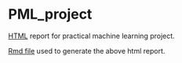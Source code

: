 # PML_project

[HTML](https://github.com/zchen2015/PML_project/blob/master/pml_proj.html) report for practical machine learning project.

[Rmd file](https://github.com/zchen2015/PML_project/blob/master/pml_proj.Rmd) used to generate the above html report.


